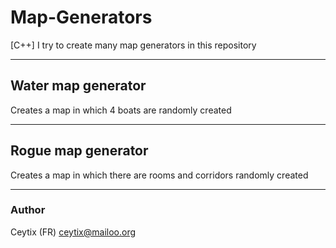 # Map-Generators
[C++] I try to create many map generators in this repository

___

## Water map generator

Creates a map in which 4 boats are randomly created

___

## Rogue map generator

Creates a map in which there are rooms and corridors randomly created

___

### Author

Ceytix (FR) <ceytix@mailoo.org>
